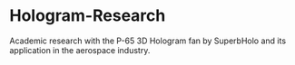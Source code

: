 # Hologram-Research
Academic research with the P-65 3D Hologram fan by SuperbHolo and its application in the aerospace industry.
